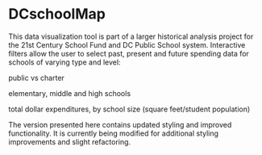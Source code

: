 # DCschoolMap
This data visualization tool is part of a larger historical analysis project for the 21st Century School Fund and DC Public School system.  Interactive filters allow the user to select past, present and future spending data for schools of varying type and level:


public vs charter

elementary, middle and high schools

total dollar expenditures, by school size (square feet/student population)


The version presented here contains updated styling and improved functionality. It is currently being modified for additional styling improvements and slight refactoring.
